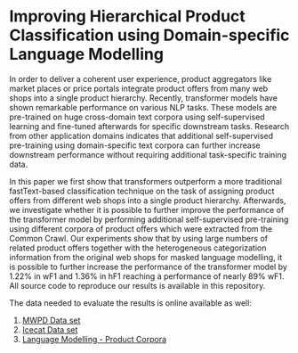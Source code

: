 Improving Hierarchical Product Classification using Domain-specific Language Modelling
==============================

In order to deliver a coherent user experience, product aggregators
like market places or price portals integrate product offers from
many web shops into a single product hierarchy. Recently, transformer
models have shown remarkable performance on various
NLP tasks. These models are pre-trained on huge cross-domain text
corpora using self-supervised learning and fine-tuned afterwards
for specific downstream tasks. Research from other application
domains indicates that additional self-supervised pre-training using
domain-specific text corpora can further increase downstream
performance without requiring additional task-specific training
data.

In this paper we first show that transformers outperform a more
traditional fastText-based classification technique on the task of
assigning product offers from different web shops into a single
product hierarchy. Afterwards, we investigate whether it is possible
to further improve the performance of the transformer model by
performing additional self-supervised pre-training using different
corpora of product offers which were extracted from the Common
Crawl. Our experiments show that by using large numbers of
related product offers together with the heterogeneous categorization
information from the original web shops for masked language
modelling, it is possible to further increase the performance of the
transformer model by 1.22% in wF1 and 1.36% in hF1 reaching a
performance of nearly 89% wF1.
All source code to reproduce our results is available in this repository.

The data needed to evaluate the results is online available as well:

1. [MWPD Data set](https://ir-ischool-uos.github.io/mwpd/)
2. [Icecat Data set](http://data.dws.informatik.uni-mannheim.de/largescaleproductcorpus/categorization/)
3. [Language Modelling - Product Corpora](http://data.dws.informatik.uni-mannheim.de/largescaleproductcorpus/data/languagemodelling/)
